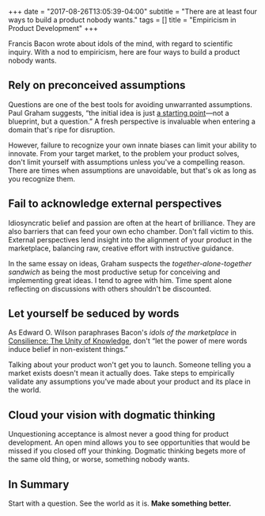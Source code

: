 +++ 
date = "2017-08-26T13:05:39-04:00" 
subtitle = "There are at least four ways to build a product nobody wants." 
tags = [] 
title = "Empiricism in Product Development"
+++

<p class="lede">
  Francis Bacon wrote about idols of the mind, with regard to scientific
  inquiry. With a nod to empiricism, here are four ways to build a product
  nobody wants.
</p>

<h2>Rely on preconceived assumptions</h2>

Questions are one of the best tools for avoiding unwarranted assumptions. Paul
Graham suggests, &ldquo;the initial idea is just [a starting
point](http://paulgraham.com/ideas.html)&mdash;not a blueprint, but a
question.&rdquo; A fresh perspective is invaluable when entering a domain that's
ripe for disruption.

However, failure to recognize your own innate biases can limit your ability to
innovate. From your target market, to the problem your product solves, don't
limit yourself with assumptions unless you've a compelling reason. There are
times when assumptions are unavoidable, but that's ok as long as you recognize
 them.

<h2>Fail to acknowledge external perspectives</h2>

Idiosyncratic belief and passion are often at the heart of brilliance. They are
also barriers that can feed your own echo chamber. Don't fall victim to this.
External perspectives lend insight into the alignment of your product in the
marketplace, balancing raw, creative effort with instructive guidance.

In the same essay on ideas, Graham suspects the *together-alone-together
sandwich* as being the most productive setup for conceiving and implementing
great ideas. I tend to agree with him. Time spent alone reflecting on
discussions with others shouldn't be discounted.

<h2>Let yourself be seduced by words</h2>

As Edward O. Wilson paraphrases Bacon's *idols of the marketplace* in
[Consilience: The Unity of
Knowledge](https://www.goodreads.com/book/show/55981.Consilience), don't
&ldquo;let the power of mere words induce belief in non-existent things.&rdquo;

Talking about your product won't get you to launch. Someone telling you a market
exists doesn't mean it actually does. Take steps to empirically validate any
assumptions you've made about your product and its place in the world.

<h2>Cloud your vision with dogmatic thinking </h2>
    
Unquestioning acceptance is almost never a good thing for product development.
An open mind allows you to see opportunities that would be missed if you closed
off your thinking. Dogmatic thinking begets more of the same old thing, or
worse, something nobody wants.

<h2>In Summary</h2>

Start with a question. See the world as it is. **Make something better.**
